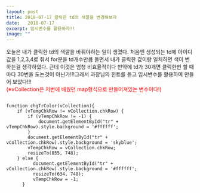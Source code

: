 ```yaml
---
layout: post
title: 2018-07-17 클릭한 td의 색깔을 변경해보자
date:   2018-07-17
excerpt: 임시변수를 활용하자!!
image: ""
---
```


<div>
오늘은 내가 클릭한 td의 색깔을 바꿔야하는 일이 생겼다.
처음엔 생성되는 td에 아이디값을 1,2,3,4로 줘서 for문을 td개수만큼 돌면서 내가 클릭한 값이랑 일치하면 색이 변하는걸 생각하였다.
근데 이것은 엄청 비효율적이다 만약에 td가 30개면 클릭한번 할 때마다 30번을 도는것이 아닌가!!!그래서 과장님의 힌트를 듣고 임시변수를 활용하여
    만들어 보았다!!!<br/> 
    <font color="red">(※vCollection은 저번에 배웠던 map형식으로 만들어져있는 변수이다!)</font>
<pre style="width:100%;">
<code>
function chgTrColor(vCollection){
    if (vTempChkRow != vCollection.chkRow) {
        if (vTempChkRow != -1) {
            document.getElementById("tr" + vTempChkRow).style.background = '#ffffff';
        }
        document.getElementById("tr" + vCollection.chkRow).style.background = 'skyblue';
        vTempChkRow = vCollection.chkRow;
        resizeTo(855, 748);
    } else {
          document.getElementById("tr" + vCollection.chkRow).style.background = '#ffffff';
          resizeTo(634, 748);
          vTempChkRow = -1;
      }
</code>
</pre>
</div>
